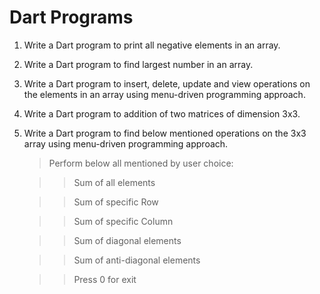 # Dart Programs

1. Write a Dart program to print all negative elements in an array.

2. Write a Dart program to find largest number in an array.

3. Write a Dart program to insert, delete, update and view operations on the elements in an array using menu-driven programming approach.

4. Write a Dart program to addition of two matrices of dimension 3x3.

5. Write a Dart program to find below mentioned operations on the 3x3 array using menu-driven programming approach.

   > Perform below all mentioned by user choice:

   > > Sum of all elements

   > > Sum of specific Row

   > > Sum of specific Column

   > > Sum of diagonal elements

   > > Sum of anti-diagonal elements

   > > Press 0 for exit
